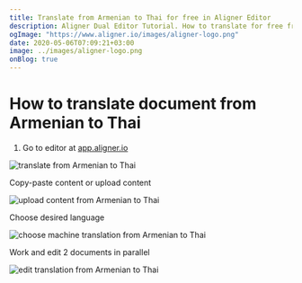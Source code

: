 ```yaml
---
title: Translate from Armenian to Thai for free in Aligner Editor
description: Aligner Dual Editor Tutorial. How to translate for free from Armenian to Thai. Aligner is multilingual document management platform. 
ogImage: "https://www.aligner.io/images/aligner-logo.png"
date: 2020-05-06T07:09:21+03:00
image: ../images/aligner-logo.png
onBlog: true
---
```


# How to translate document from Armenian to Thai

1. Go to editor at [app.aligner.io](https://app.aligner.io "Aligner App web page")

![translate from Armenian to Thai](../aligner-blank-editor.png "translate from Armenian to Thai")

Copy-paste content or upload content

![upload content from Armenian to Thai](../aligner-uploaded-document.png "upload content from Armenian to Thai")

Choose desired language

![choose machine translation from Armenian to Thai](../aligner-language-dropdown.png "choose machine translation from Armenian to Thai")

Work and edit 2 documents in parallel

![edit translation from Armenian to Thai](../aligner-double-sitded-editor.png "edit translation from Armenian to Thai")

